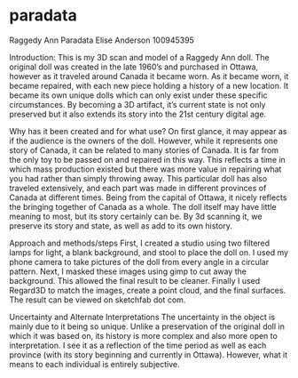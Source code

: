 # paradata

Raggedy Ann Paradata
Elise Anderson 
100945395

Introduction:
This is my 3D scan and model of a Raggedy Ann doll. The original doll was created in the late 1960’s and purchased in Ottawa, however as it traveled around Canada it became worn. As it became worn, it became repaired, with each new piece holding a history of a new location. It became its own unique dolls which can only exist under these specific circumstances. By becoming a 3D artifact, it’s current state is not only preserved but it also extends its story into the 21st century digital age. 

Why has it been created and for what use? 
On first glance, it may appear as if the audience is the owners of the doll. However, while it represents one story of Canada, it can be related to many stories of Canada. It is far from the only toy to be passed on and repaired in this way. This reflects a time in which mass production existed but there was more value in repairing what you had rather than simply throwing away. This particular doll has also traveled extensively, and each part was made in different provinces of Canada at different times. Being from the capital of Ottawa, it nicely reflects the bringing together of Canada as a whole. The doll itself may have little meaning to most, but its story certainly can be. By 3d scanning it, we preserve its story and state, as well as add to its own history.  

Approach and methods/steps
First, I created a studio using two filtered lamps for light, a blank background, and stool to place the doll on. I used my phone camera to take pictures of the doll from every angle in a circular pattern. Next, I masked these images using gimp to cut away the background. This allowed the final result to be cleaner. Finally I used Regard3D to match the images, create a point cloud, and the final surfaces. The result can be viewed on sketchfab dot com. 

Uncertainty and Alternate Interpretations
The uncertainty in the object is mainly due to it being so unique. Unlike a preservation of the original doll in which it was based on, its history is more complex and also more open to interpretation. I see it as a reflection of the time period as well as each province (with its story beginning and currently in Ottawa). However, what it means to each individual is entirely subjective. 


